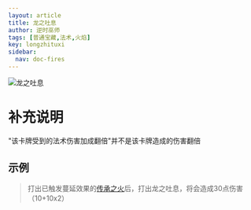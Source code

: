```yaml
---
layout: article
title: 龙之吐息
author: 逆时巫师
tags: [普通宝藏,法术,火焰]
key: longzhituxi
sidebar:
  nav: doc-fires
---
```

![龙之吐息](https://rw-instruction.vercel.app/assets/images/CardAssets/treasures/front/75/%E5%9B%BE%E7%89%8740.png)

# 补充说明

"该卡牌受到的法术伤害加成翻倍"并不是该卡牌造成的伤害翻倍

## 示例
> 打出已触发蔓延效果的[传承之火](https://rw-instruction.vercel.app/2022/07/10/传承之火.html)后，打出龙之吐息，将会造成30点伤害（10+10x2）